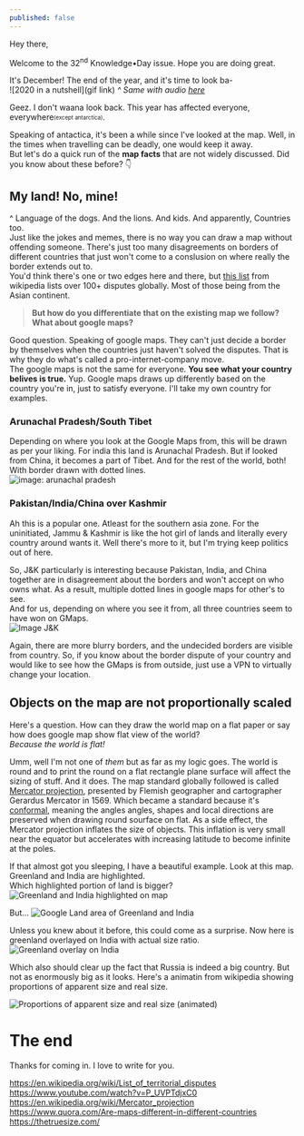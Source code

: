```yaml
---
published: false
---
```

Hey there,

Welcome to the 32<sup>nd</sup> Knowledge•Day issue. Hope you are doing great.  

It's December! The end of the year, and it's time to look ba-  
![2020 in a nutshell](gif link)
_^ Same with audio [here](https://www.instagram.com/p/CIAdBbeCIdm/)_

Geez. I don't waana look back. This year has affected everyone, everywhere<sub><sup>(except antarctica)</sup></sub>.  

Speaking of antactica, it's been a while since I've looked at the map. Well, in the times when travelling can be deadly, one would keep it away.  
But let's do a quick run of the **map facts** that are not widely discussed. Did you know about these before? 👇  
## My land! No, mine!
^ Language of the dogs. And the lions. And kids. And apparently, Countries too.  
Just like the jokes and memes, there is no way you can draw a map without offending someone. There's just too many disagreements on borders of different countries that just won't come to a conslusion on where really the border extends out to.    
You'd think there's one or two edges here and there, but [this list](https://en.wikipedia.org/wiki/List_of_territorial_disputes) from wikipedia lists over 100+ disputes globally. Most of those being from the Asian continent.  

> **But how do you differentiate that on the existing map we follow? What about google maps?**

Good question. Speaking of google maps. They can't just decide a border by themselves when the countries just haven't solved the disputes. That is why they do what's called a pro-internet-company move.  
The google maps is not the same for everyone. **You see what your country belives is true.** Yup. Google maps draws up differently based on the country you're in, just to satisfy everyone. I'll take my own country for examples.  

### Arunachal Pradesh/South Tibet
Depending on where you look at the Google Maps from, this will be drawn as per your liking. For india this land is Arunachal Pradesh. But if looked from China, it becomes a part of Tibet. And for the rest of the world, both! With border drawn with dotted lines.  
![image: arunachal pradesh]()

### Pakistan/India/China over Kashmir
Ah this is a popular one. Atleast for the southern asia zone. For the uninitiated, Jammu & Kashmir is like the hot girl of lands and literally every country around wants it. Well there's more to it, but I'm trying keep politics out of here.  

So, J&K particularly is interesting because Pakistan, India, and China together are in disagreement about the borders and won't accept on who owns what. As a result, multiple dotted lines in google maps for other's to see.  
And for us, depending on where you see it from, all three countries seem to have won on GMaps.  
![Image J&K]()

Again, there are more blurry borders, and the undecided borders are visible from country. So, if you know about the border dispute of your country and would like to see how the GMaps is from outside, just use a VPN to virtually change your location.

## Objects on the map are not proportionally scaled
Here's a question. How can they draw the world map on a flat paper or say how does google map show flat view of the world?  
_Because the world is flat!_  

Umm, well I'm not one of _them_ but as far as my logic goes. The world is round and to print the round on a flat rectangle plane surface will affect the sizing of stuff. And it does. The map standard globally followed is called [Mercator projection](https://en.wikipedia.org/wiki/Mercator_projection), presented by Flemish geographer and cartographer Gerardus Mercator in 1569. Which became a standard because it's [conformal](https://en.wikipedia.org/wiki/Conformal_map_projection), meaning the angles angles, shapes and local directions are preserved when drawing round sourface on flat. As a side effect, the Mercator projection inflates the size of objects. This inflation is very small near the equator but accelerates with increasing latitude to become infinite at the poles.  

If that almost got you sleeping, I have a beautiful example. Look at this map. Greenland and India are highlighted.  
Which highlighted portion of land is bigger?
![Greenland and India highlighted on map]()

But...
![Google Land area of Greenland and India]()

Unless you knew about it before, this could come as a surprise.
Now here is greenland overlayed on India with actual size ratio.
![Greenland overlay on India]()

Which also should clear up the fact that Russia is indeed a big country. But not as enormously big as it looks. Here's a animatin from wikipedia showing proportions of apparent size and real size.

![Proportions of apparent size and real size (animated)](https://upload.wikimedia.org/wikipedia/commons/e/ee/Worlds_animate.gif)

# The end
Thanks for coming in. I love to write for you.

https://en.wikipedia.org/wiki/List_of_territorial_disputes
https://www.youtube.com/watch?v=P_UVPTdjxC0
https://en.wikipedia.org/wiki/Mercator_projection
https://www.quora.com/Are-maps-different-in-different-countries
https://thetruesize.com/